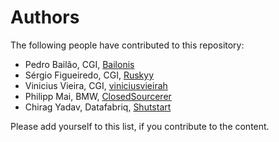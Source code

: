 # Authors

The following people have contributed to this repository:

* Pedro Bailão, CGI, [Bailonis](https://github.com/Bailonis)
* Sérgio Figueiredo, CGI, [Ruskyy](https://github.com/Ruskyy)
* Vinicius Vieira, CGI, [viniciusvieirah](https://github.com/viniciusvieirah)
* Philipp Mai, BMW, [ClosedSourcerer](https://github.com/ClosedSourcerer)
* Chirag Yadav, Datafabriq, [Shutstart](https://github.com/shutstart)

Please add yourself to this list, if you contribute to the content.
